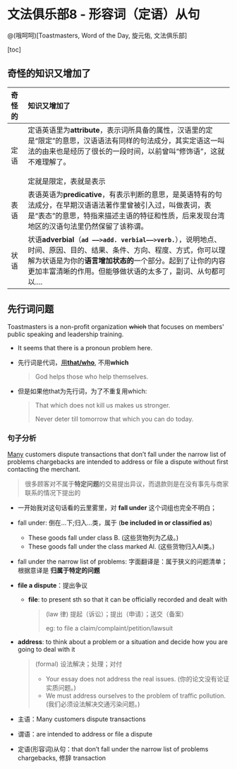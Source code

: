 # 文法俱乐部8 - 形容词（定语）从句
@(哦呵呵)[Toastmasters, Word of the Day, 旋元佑, 文法俱乐部]

[toc]



## 奇怪的知识又增加了



| 奇怪的 |     知识又增加了|
| :-------- | :--------|
| 定语<br /> |  定语英语里为**attribute**，表示词所具备的属性，汉语里的定是“限定”的意思，汉语语法有同样的句法成分，其实定语这一叫法的由来也是经历了很长的一段时间，以前曾叫“修饰语”，这就不难理解了。<br><br> 定就是限定，表就是表示|
|表语 |表语英语为**predicative**，有表示判断的意思，是英语特有的句法成分，在早期汉语语法著作里曾被引入过，叫做表词，表是“表态”的意思，特指来描述主语的特征和性质，后来发现台湾地区的汉语句法里仍然保留了该称谓。|
|状语| 状语**adverbial**（**`ad ——>add. verbial——>verb.`**），说明地点、时间、原因、目的、结果、条件、方向、程度、方式，你可以理解为状语是为你的**语言增加状态的**一个部分。起到了让你的内容更加丰富清晰的作用。但能够做状语的太多了，副词、从句都可以....|





## 先行词问题

Toastmasters is a non-profit organization ~~which~~ that focuses on members' public speaking and leadership training.

- It seems that there is a pronoun problem here.

- 先行词是代词，[用**that/who**](https://baijiahao.baidu.com/s?id=1659843001621228638&wfr=spider&for=pc), 不用**which**

  > God helps those who help themselves.

- 但是如果他that为先行词，为了不重复用which:

  > That which does not kill us makes us stronger.
  >
  > Never deter till tomorrow that which you can do today.



### 句子分析

[Many](https://www.chargebackgurus.com/blog/merchant-chargebacks-101-what-they-are-why-they-matter) customers dispute transactions that don’t fall under the narrow list of problems chargebacks are intended to address or file a dispute without first contacting the merchant.

> 很多顾客对不属于**特定问题**的交易提出异议，而退款则是在没有事先与商家联系的情况下提出的

- 一开始我对这句话看的云里雾里，对 **fall under** 这个词组也完全不明白；
- fall under: 倒在…下;归入…类，属于 (**be included in or classified as**)
  - These goods fall under class B. (这些货物列为乙级。)
  - These goods fall under the class marked Al. (这些货物归入Al类。)

-  fall under the narrow list of problems: 字面翻译是：属于狭义的问题清单；根据意译是 **归属于特定的问题**

- **file a dispute**：提出争议

  - **file**:  to present sth so that it can be officially recorded and dealt with 

    > (law 律) 提起（诉讼）；提出（申请）；送交（备案）
    >
    > eg:  to file a claim/complaint/petition/lawsuit 

- **address**: to think about a problem or a situation and decide how you are going to deal with it

  > (formal) 设法解决；处理；对付
  >
  > - Your essay does not address the real issues. (你的论文没有论证实质问题。)
  > - We must address ourselves to the problem of traffic pollution. (我们必须设法解决交通污染问题。)

- 主语：Many customers dispute transactions 

- 谓语：are intended to address or file a dispute

- 定语(形容词)从句：that don’t fall under the narrow list of problems chargebacks, 修辞 transaction

  